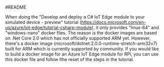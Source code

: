 #README

When doing the "Develop and deploy a C# IoT Edge module to your simulated device - preview" tutorial (https://docs.microsoft.com/en-us/azure/iot-edge/tutorial-csharp-module), it only provides "linux-64" and "windows-nano" docker files. The reason is the docker images are based on .Net Core 2.0 which has not officially supported ARM yet. However, there's a docker image (microsoft/dotnet:2.0.0-runtime-stretch-arm32v7) built for ARM which is currently supported by community. If you would like to build a docker image for an Azure IoT Edge module for RPi, you can use this docker file and follow lthe reset of the steps in the tutorial.
